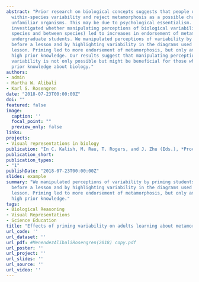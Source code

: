 ```yaml
---
abstract: "Prior research on biological concepts suggests that people underestimate
  within-species variability and reject metamorphosis as a possible change for
  unfamiliar organisms. This may be due to psychological essentialism. This study
  investigated whether manipulating perceptions of biological variability (both within
  species and between species) led to increases in endorsement of metamorphosis among
  undergraduate students. We manipulated perceptions of variability by priming students
  before a lesson and by highlighting variability in the diagrams used during the
  lesson. Priming led to more endorsement of metamorphosis, but only among those with
  high prior knowledge. Our results suggest that manipulating perceptions of
  variability is not only possible but might be beneficial for those who have strong
  prior knowledge about biology."
authors:
- admin
- Martha W. Alibali
- Karl S. Rosengren
date: "2018-07-23T00:00:00Z"
doi: ""
featured: false
image:
  caption: ''
  focal_point: ""
  preview_only: false
links:
projects:
- Visual representations in biology
publication: "In C. Kalish, M. Rau, T. Rogers, and J. Zhu (Eds.), *Proceedings of the 40th Annual Conference of the Cognitive Science Society* (pp.2102-2107). Austin, TX: Cognitive Science Society."
publication_short:
publication_types:
- "1"
publishDate: "2018-07-23T00:00:00Z"
slides: example
summary: "We manipulated perceptions of variability by priming students
  before a lesson and by highlighting variability in the diagrams used during the
  lesson. Priming led to more endorsement of metamorphosis, but only among those with
  high prior knowledge."
tags:
- Biological Reasoning
- Visual Representations
- Science Education
title: "Effects of priming variability on adults learning about metamorphosis"
url_code: ''
url_dataset: ''
url_pdf: #MenendezAlibaliRosengren(2018) copy.pdf
url_poster: ''
url_project: ''
url_slides: ''
url_source: ''
url_video: ''
---
```


